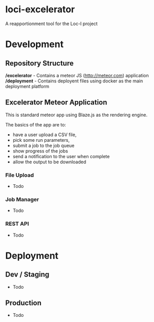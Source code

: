 # loci-excelerator
A reapportionment tool for the Loc-I project

# Development

## Repository Structure
**/excelerator** - Contains a meteor JS (http://meteor.com) application
**/deployment** - Contains deployent files using docker as the main deployment platform

## Excelerator Meteor Application
This is standard meteor app using Blaze.js as the rendering engine. 

The basics of the app are to:
- have a user upload a CSV file, 
- pick some run parameters, 
- submit a job to the job queue
- show progress of the jobs
- send a notification to the user when complete
- allow the output to be downloaded

### File Upload
- Todo

### Job Manager
- Todo

### REST API
- Todo

# Deployment

## Dev / Staging
- Todo

## Production
- Todo

